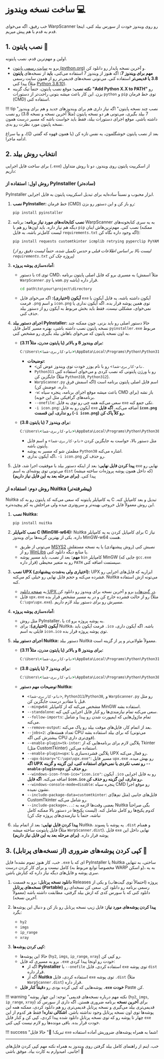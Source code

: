 # ساخت نسخه ویندوز 💻

خب رفیق، اگه می‌خوای WarpScanner رو روی ویندوز خودت از سورس بیلد کنی، اینجا قدم به قدم با هم پیش میریم.

## 1. نصب پایتون 🐍

اولین و مهم‌ترین قدم، نصب پایتونه.

*   برو به [سایت رسمی پایتون (python.org)](https://www.python.org/downloads/windows/) و آخرین نسخه پایدار رو دانلود کن.
*   **مهم برای ویندوز 7:** اگه هنوز از ویندوز 7 استفاده می‌کنی، **باید** از نسخه‌های **پایتون 3.8 یا قدیمی‌تر** استفاده کنی. می‌تونی نسخه‌های قدیمی‌تر رو از همون سایت رسمی پیدا کنی (مثلاً [Python 3.8.10](https://www.python.org/downloads/release/python-3810/)).
*   **نکته نصب:** موقع نصب پایتون، حتماً تیک گزینه **"Add Python X.X to PATH"** رو بزن. این کار باعث میشه بتونی راحت‌تر از دستورات `python` و `pip` توی خط فرمان (CMD) استفاده کنی.

!!! tip "نصب چند نسخه پایتون"
    اگه نیاز داری هم برای ویندوزهای جدید و هم برای ویندوز 7 بیلد بگیری، می‌تونی هر دو نسخه پایتون (مثلاً آخرین نسخه و نسخه 3.8) رو نصب داشته باشی. موقع اجرای دستورات بیلد، فقط باید حواست باشه که مسیر درست همون نسخه پایتون مورد نظرت رو بدی.

بعد از نصب پایتون خوشگلمون، یه نفس تازه کن (یا همون قهوه که گفتی 😉)، و بیا سراغ ادامه ماجرا.

## 2. انتخاب روش بیلد

برای ساخت فایل اجرایی (`.exe`) از اسکریپت پایتون روی ویندوز، دو تا روش متداول داریم:

### روش اول: استفاده از PyInstaller (ساده‌تر)

PyInstaller ابزار محبوب و نسبتاً ساده‌ایه برای تبدیل اسکریپت پایتون به فایل اجرایی.

1.  **نصب PyInstaller:**
    خط فرمان (CMD) رو باز کن و این دستور رو بزن:
    ```cmd
    pip install pyinstaller
    ```

2.  **نصب کتابخانه‌های مورد نیاز برنامه:**
    برنامه WarpScanner به یه سری کتابخونه‌های دیگه هم نیاز داره. باید اون‌ها رو هم با `pip` نصب کنی. مهم‌ترین‌هاش اینان (ممکنه لیست کامل‌تر باشه، به فایل `requirements.txt` اگه وجود داره نگاه کن):
    ```cmd
    pip install requests customtkinter icmplib retrying pyperclip PyYAML Pillow cryptography
    ```
    *(لیست بالا بر اساس اطلاعات قبلی و حدس تکمیل شده، حتماً لیست دقیق رو از `requirements.txt` پروژه چک کن)*

3.  **آماده‌سازی پوشه پروژه:**
    *   با دستور `cd` توی CMD، به مسیری برو که فایل اصلی پایتون برنامه (مثلاً اسمش `WarpScanner.py` یا `wam.py` باشه) قرار داره.
        ```cmd
        cd path\to\your\project\directory
        ```
    *   **آیکون (اختیاری):** اگه می‌خوای فایل `exe` آیکون داشته باشه، یه فایل آیکون با فرمت `.png` و اسم `icon.png` توی همین پوشه قرار بده. اگه آیکون نداری یا نمی‌خوای، مشکلی نیست، فقط باید بخش مربوط به آیکون رو از دستور بیلد حذف کنی.

4.  **اجرای دستور بیلد PyInstaller:**
    حالا دستور اصلی رو باید بزنی. چون ممکنه چند نسخه پایتون نصب داشته باشی، بهتره مسیر کامل فایل `pyinstaller.exe` مربوط به اون نسخه پایتون که می‌خوای باهاش بیلد بگیری رو مشخص کنی.

    *   **برای ویندوز 8 و بالاتر (با پایتون مدرن، مثلاً 3.11):**
        ```cmd
        C:\Users\<نام-کاربری-شما>\AppData\Local\Programs\Python\Python311\Scripts\pyinstaller.exe WarpScanner.py -w --onefile -i icon.png
        ```
        *   **توضیحات:**
            *   `<نام-کاربری-شما>` رو با نام یوزر خودت توی ویندوز عوض کن.
            *   `Python311` رو با ورژن پایتونی که نصب کردی و می‌خوای استفاده کنی جایگزین کن (مثلاً `Python310`, `Python312`).
            *   `WarpScanner.py` اسم فایل اصلی پایتون برنامه است (اگه اسمش فرق داره، عوضش کن).
            *   `-w`: باعث میشه موقع اجرای برنامه، پنجره سیاه CMD باز نشه (برای برنامه‌های گرافیکی مثل این خوبه).
            *   `--onefile`: سعی می‌کنه همه چی رو توی یه فایل `exe` تکی جمع کنه.
            *   `-i icon.png`: آیکون رو به فایل `exe` اضافه می‌کنه. **اگه فایل `icon.png` رو نداری، این قسمت (`-i icon.png`) رو کلاً پاک کن.**

    *   **برای ویندوز 7 (با پایتون 3.8):**
        ```cmd
        C:\Users\<نام-کاربری-شما>\AppData\Local\Programs\Python\Python38\Scripts\pyinstaller.exe WarpScanner.py -w --onefile -i icon.png
        ```
        *   مثل دستور بالا، حواست به جایگزین کردن `<نام-کاربری-شما>` و اسم فایل پایتون باشه.
        *   مطمئن شو که مسیر به پوشه `Python38` اشاره می‌کنه.
        *   اگه آیکون نداری، `-i icon.png` رو حذف کن.

5.  **پیدا کردن فایل نهایی:**
    بعد از اینکه دستور بیلد با موفقیت اجرا شد، فایل `exe` نهایی رو می‌تونی توی پوشه‌ای به اسم `dist` (که داخل همون پوشه پروژه‌ات ساخته میشه) پیدا کنی. **(برای مرحله بعد به این فایل نیاز داریم)**

### روش دوم: استفاده از Nuitka (پیشرفته‌تر)

Nuitka یه کامپایلر پایتونه که سعی می‌کنه کد پایتون رو به کد C تبدیل و بعد کامپایل کنه. این روش معمولاً فایل خروجی بهینه‌تر و سریع‌تری میده ولی مراحلش یه کم پیچیده‌تره.

1.  **نصب Nuitka:**
    ```cmd
    pip install nuitka
    ```

2.  **نصب کامپایلر C (MinGW-w64):**
    Nuitka برای کامپایل کردن به یه کامپایلر C نیاز داره. یکی از بهترین گزینه‌ها برای ویندوز MinGW-w64 هست.
    *   می‌تونی از طریق [MSYS2](https://www.msys2.org/) نصبش کنی (روش پیشنهادی) یا یه نسخه مستقلش رو از [WinLibs](https://winlibs.com/) یا منابع دیگه دانلود کنی.
    *   **مهم:** بعد از نصب، باید مسیر پوشه `bin` کامپایلر MinGW (جایی که `gcc.exe` قرار داره) رو به متغیر محیطی `PATH` سیستمت اضافه کنی.

3.  **نصب UPX (اختیاری ولی به‌شدت پیشنهادی):**
    UPX ابزاریه که فایل‌های اجرایی رو فشرده می‌کنه و حجم فایل نهایی رو خیلی کم می‌کنه. Nuitka می‌تونه ازش استفاده کنه.
    *   به [صفحه دانلود UPX در گیت‌هاب](https://github.com/upx/upx/releases) برو و آخرین نسخه برای ویندوز رو دانلود کن.
    *   فایل `upx.exe` رو از حالت فشرده خارج کن و در یه مسیر مشخص قرار بده (مثلاً `C:\upx\upx.exe`). مسیرش رو برای دستور بیلد لازم داریم.

4.  **آماده‌سازی پوشه پروژه:**
    *   مثل روش PyInstaller، با `cd` به پوشه پروژه برو.
    *   **آیکون (اختیاری):** برای Nuitka، فرمت آیکون باید `.ico` باشه. اگه آیکون داری، فایلی به اسم `icon.ico` توی پوشه پروژه قرار بده.

5.  **اجرای دستور بیلد Nuitka:**
    دستور بیلد Nuitka معمولاً طولانی‌تر و پر از گزینه‌ است.

    *   **برای ویندوز 8 و بالاتر (با پایتون مدرن، مثلاً 3.11):**
        ```cmd
        C:\Users\<نام-کاربری-شما>\AppData\Local\Programs\Python\Python311\python.exe -m nuitka --mingw64 --standalone --follow-imports --remove-output --jobs=2 --enable-plugin=tk-inter --enable-plugin=upx --upx-binary="C:\upx\upx.exe" --windows-icon-from-ico="icon.ico" --windows-console-mode=disable --include-package-data=customtkinter --include-package=requests,cryptography,icmplib,retrying,pyperclip,yaml,PIL WarpScanner.py
        ```
    *   **برای ویندوز 7 (با پایتون 3.8):**
        ```cmd
        C:\Users\<نام-کاربری-شما>\AppData\Local\Programs\Python\Python38\python.exe -m nuitka --mingw64 --standalone --follow-imports --remove-output --jobs=2 --enable-plugin=tk-inter --enable-plugin=upx --upx-binary="C:\upx\upx.exe" --windows-icon-from-ico="icon.ico" --windows-console-mode=disable --include-package-data=customtkinter --include-package=requests,cryptography,icmplib,retrying,pyperclip,yaml,PIL WarpScanner.py
        ```

    *   **توضیحات مهم دستور Nuitka:**
        *   `<نام-کاربری-شما>`, `Python311`/`Python38`, و `WarpScanner.py` رو مثل قبل با مقادیر درست جایگزین کن.
        *   `--mingw64`: مشخص می‌کنه که از کامپایلر MinGW استفاده بشه.
        *   `--standalone`: سعی می‌کنه تمام نیازمندی‌ها رو کنار فایل اجرایی کپی کنه.
        *   `--follow-imports`: تمام ماژول‌هایی که ایمپورت شدن رو پیدا و شامل می‌کنه.
        *   `--remove-output`: بعد از اتمام کار، فایل‌های موقت بیلد رو پاک می‌کنه.
        *   `--jobs=2`: تعداد هسته‌های CPU که برای بیلد استفاده بشه (می‌تونی بیشترش کنی اگه CPU قوی‌تری داری).
        *   `--enable-plugin=tk-inter`: پلاگین لازم برای برنامه‌هایی که از Tkinter (مثل CustomTkinter) استفاده می‌کنن.
        *   `--enable-plugin=upx`: پلاگین فشرده‌سازی با UPX رو فعال می‌کنه.
        *   `--upx-binary="C:\upx\upx.exe"`: مسیر فایل `upx.exe` رو بهش میده. **اگه UPX رو نصب نکردی یا نمی‌خوای استفاده کنی، این گزینه و گزینه `--enable-plugin=upx` رو حذف کن.**
        *   `--windows-icon-from-ico="icon.ico"`: آیکون `.ico` رو به فایل اجرایی اضافه می‌کنه. **اگه فایل `icon.ico` رو نداری، این گزینه رو حذف کن.**
        *   `--windows-console-mode=disable`: پنجره سیاه CMD رو موقع اجرا نشون نمیده.
        *   `--include-package-data=customtkinter`: فایل‌های جانبی (مثل تم‌ها)ی CustomTkinter رو شامل می‌کنه.
        *   `--include-package=...`: بعضی وقت‌ها لازمه به Nuitka بگی صراحتاً کدوم پکیج‌ها رو کامل شامل کنه. (لیست پکیج‌ها در دستور بالا ممکنه کامل نباشه، حتماً با نیازمندی‌های پروژه چک کن)

6.  **پیدا کردن فایل نهایی:**
    بعد از اتمام بیلد Nuitka، یه پوشه با پسوند `.dist` و همنام فایل پایتونت ساخته میشه (مثلاً `WarpScanner.dist`). فایل `exe` نهایی داخل این پوشه قرار داره. **(برای مرحله بعد به این فایل نیاز داریم)**

## 3. کپی کردن پوشه‌های ضروری (از نسخه‌های پرتابل) 📁

خب، کار هنوز تموم نشده! فایل `.exe` ای که با PyInstaller یا Nuitka ساختی، به تنهایی کامل نیست و برای کار کردن درست (مخصوصاً توابع مربوط به WARP و اسکن)، به یه سری پوشه و فایل‌های دیگه نیاز داره که کنارش باشن.

1.  **دانلود نسخه پرتابل:**
    برو به قسمت Releases پروژه (احتمالاً توی گیت‌هاب) و یکی از **نسخه‌های پرتابل (Portable)** رسمی برنامه رو دانلود کن. سعی کن نسخه‌ای رو دانلود کنی که با سورس کدی که ازش بیلد گرفتی، مطابقت داشته باشه (معمولاً آخرین نسخه).

2.  **پیدا کردن پوشه‌های مورد نیاز:**
    فایل زیپ نسخه پرتابل رو باز کن و دنبال این پوشه‌ها بگرد:
    *   `hy2`
    *   `imgs`
    *   `ip_range`
    *   `xray`

3.  **کپی کردن پوشه‌ها:**
    *   حالا این پوشه‌ها (`hy2`, `imgs`, `ip_range`, `xray`) رو کپی کن.
    *   برو به مسیری که فایل `.exe` خودت رو اونجا پیدا کردی:
        *   اگه از **PyInstaller** با `--onefile` استفاده کردی، فایل `exe` توی پوشه `dist` قرار داره.
        *   اگه از **Nuitka** استفاده کردی، فایل `exe` توی پوشه `.dist` (مثلاً `WarpScanner.dist`) قرار داره.
    *   پوشه‌هایی که کپی کرده بودی رو **دقیقاً کنار فایل `.exe` خودت** Paste کن.

!!! warning "نکته مهم درباره نسخه‌های قدیمی"
    توجه: این چهار پوشه (`hy2`, `imgs`, `ip_range`, `xray`) برای **آخرین نسخه** برنامه ضروری هستن. اگه داری از سورس کد قدیمی‌تری بیلد می‌گیری و نسخه پرتابل قدیمی‌تری رو هم دانلود کردی، ممکنه همه این پوشه‌ها توی اون نسخه پرتابل وجود نداشته باشن. **اشکالی نداره!** فقط هر کدوم از این چهار تا پوشه رو که توی نسخه پرتابلِ دانلود شده پیدا کردی، کپی کن و کنار فایل `exe` خودت قرار بده. باقی مونده‌ها رو لازم نیست کپی کنی.

!!! success "تبریک! 🎉"
    حالا فایل `exe` شما به همراه پوشه‌های ضروریش آماده استفاده!

---

خب، اینم از راهنمای کامل بیلد گرفتن روی ویندوز به همراه نکته مهم کپی کردن فایل‌های جانبی. امیدوارم به کارت بیاد. موفق باشی! 💪
